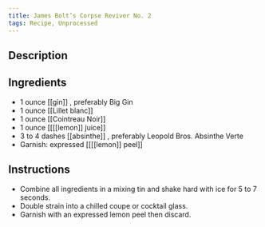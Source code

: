 ```yaml
---
title: James Bolt’s Corpse Reviver No. 2
tags: Recipe, Unprocessed
---
```

## Description

## Ingredients
- 1 ounce [[gin]] , preferably Big Gin
- 1 ounce [[Lillet blanc]] 
- 1 ounce [[Cointreau Noir]]
- 1 ounce [[[[lemon]] juice]] 
- 3 to 4 dashes [[absinthe]] , preferably Leopold Bros. Absinthe Verte
- Garnish: expressed [[[[lemon]] peel]]
## Instructions
- Combine all ingredients in a mixing tin and shake hard with ice for 5 to 7 seconds.
- Double strain into a chilled coupe or cocktail glass.
- Garnish with an expressed lemon peel then discard.

